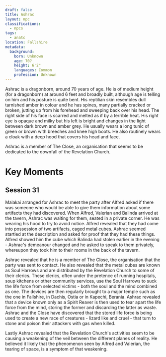 ```yaml
---
draft: false
title: Ashrac
layout: npc
classifications:
  - npcs
tags:
  - anatc
location: Fallshire
metadata:
  background:
    born: Unknown
    age: 70?
    height: 6'2"
    languages: Common
    profession: Unknown
---
```

Ashrac is a dragonborn, around 70 years of age. He is of medium height (for a dragonborn) at around 6 feet and broadly built, although age is telling on him and his posture is quite bent. His reptilian skin resembles dull tarnished amber in colour and he has spines, many partially cracked or broken, jutting up from his forehead and sweeping back over his head. The right side of his face is scarred and melted as if by a terrible heat. His right eye is opaque and milky but his left is bright and changes in the light between dark brown and amber grey. He usually wears a long tunic of green or brown with breeches and knee high boots. He also routinely wears a cloak with a deep hood that covers his head and face.

Ashrac is a member of The Close, an organisation that seems to be dedicated to the downfall of the Revelation Church.

# Key Moments

## Session 31

Malakai arranged for Ashrac to meet the party after Alfred asked if there was someone who would be able to give them information about some artifacts they had discovered. When Alfred, Valerian and Balinda arrived at the tavern, Ashrac was waiting for them, seated in a private corner. He was wearing his hood to try to avoid notice. Alfred revealed that they had come into possession of two artifacts, caged metal cubes. Ashrac seemed startled at the description and asked for proof that they had these things. Alfred showed him the cube which Balinda had stolen earlier in the evening - Ashrac's demeanour changed and he asked to speak to them privately, whereupon they took him to their rooms in the back of the tavern.

Ashrac revealed that he is a member of The Close, the organisation that the party was sent to contact. He also revealed that the metal cubes are known as Soul Harrows and are distributed by the Revelation Church to some of their clerics. These clerics, often under the pretence of running hospitals, soup kitchens or other community services, use the Soul Harrows to suck the life force from selected victims - both the soul and the mind combined as one. The devices are then regularly brought to a major temple such as the one in Fallshire, in Dachis, Ostia or in Kapechi, Berania. Ashrac revealed that a device known only as a Spirit Reaver is then used to tear apart the life force from the mind, storing the former and discarding the latter as waste. Ashrac and the Close have discovered that the stored life force is being used to create a new race of creatures - lizard like and cruel - that turn to stone and poison their attackers with gas when killed.

Lastly Ashrac revealed that the Revelation Church's activities seem to be causing a weakening of the veil between the different planes of reality. He believed it likely that the phenomenon seen by Alfred and Valerian, the tearing of space, is a symptom of that weakening.
